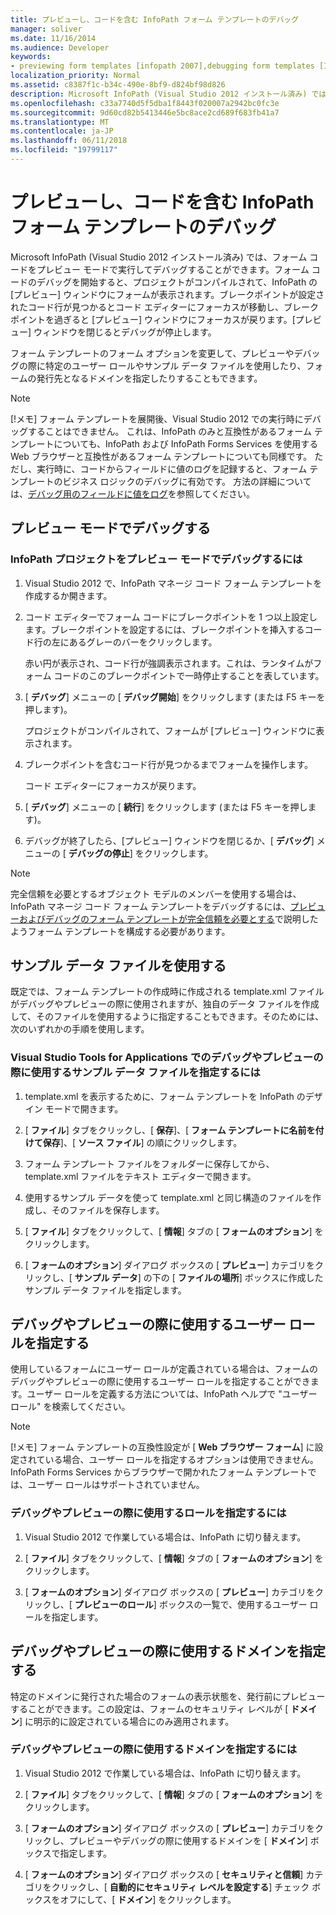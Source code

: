 ```yaml
---
title: プレビューし、コードを含む InfoPath フォーム テンプレートのデバッグ
manager: soliver
ms.date: 11/16/2014
ms.audience: Developer
keywords:
- previewing form templates [infopath 2007],debugging form templates [InfoPath 2007],form templates [InfoPath 2007], previewing,debugging [InfoPath 2007], managed-code form templates,form templates [InfoPath 2007], debugging,InfoPath 2007, debugging form templates,InfoPath 2007, previewing form templates
localization_priority: Normal
ms.assetid: c8387f1c-b34c-490e-8bf9-d824bf98d826
description: Microsoft InfoPath (Visual Studio 2012 インストール済み) では、フォーム コードをプレビュー モードで実行してデバッグすることができます。フォーム コードのデバッグを開始すると、プロジェクトがコンパイルされて、InfoPath の [プレビュー] ウィンドウにフォームが表示されます。ブレークポイントが設定されたコード行が見つかるとコード エディターにフォーカスが移動し、ブレークポイントを過ぎると [プレビュー] ウィンドウにフォーカスが戻ります。[プレビュー] ウィンドウを閉じるとデバッグが停止します。
ms.openlocfilehash: c33a7740d5f5dba1f8443f020007a2942bc0fc3e
ms.sourcegitcommit: 9d60cd82b5413446e5bc8ace2cd689f683fb41a7
ms.translationtype: MT
ms.contentlocale: ja-JP
ms.lasthandoff: 06/11/2018
ms.locfileid: "19799117"
---
```

# <a name="preview-and-debug-infopath-form-templates-with-code"></a>プレビューし、コードを含む InfoPath フォーム テンプレートのデバッグ

Microsoft InfoPath (Visual Studio 2012 インストール済み) では、フォーム コードをプレビュー モードで実行してデバッグすることができます。フォーム コードのデバッグを開始すると、プロジェクトがコンパイルされて、InfoPath の [プレビュー] ウィンドウにフォームが表示されます。ブレークポイントが設定されたコード行が見つかるとコード エディターにフォーカスが移動し、ブレークポイントを過ぎると [プレビュー] ウィンドウにフォーカスが戻ります。[プレビュー] ウィンドウを閉じるとデバッグが停止します。
  
フォーム テンプレートのフォーム オプションを変更して、プレビューやデバッグの際に特定のユーザー ロールやサンプル データ ファイルを使用したり、フォームの発行先となるドメインを指定したりすることもできます。 
  
> [!NOTE]
> [!メモ] フォーム テンプレートを展開後、Visual Studio 2012 での実行時にデバッグすることはできません。 これは、InfoPath のみと互換性があるフォーム テンプレートについても、InfoPath および InfoPath Forms Services を使用する Web ブラウザーと互換性があるフォーム テンプレートについても同様です。 ただし、実行時に、コードからフィールドに値のログを記録すると、フォーム テンプレートのビジネス ロジックのデバッグに有効です。 方法の詳細については、[デバッグ用のフィールドに値をログ](how-to-log-values-to-a-field-for-debugging.md)を参照してください。 
  
## <a name="debugging-in-preview-mode"></a>プレビュー モードでデバッグする

### <a name="to-debug-an-infopath-project-in-preview-mode"></a>InfoPath プロジェクトをプレビュー モードでデバッグするには

1. Visual Studio 2012 で、InfoPath マネージ コード フォーム テンプレートを作成するか開きます。
    
2. コード エディターでフォーム コードにブレークポイントを 1 つ以上設定します。ブレークポイントを設定するには、ブレークポイントを挿入するコード行の左にあるグレーのバーをクリックします。
    
    赤い円が表示され、コード行が強調表示されます。これは、ランタイムがフォーム コードのこのブレークポイントで一時停止することを表しています。
    
3. [ **デバッグ**] メニューの [ **デバッグ開始**] をクリックします (または F5 キーを押します)。
    
    プロジェクトがコンパイルされて、フォームが [プレビュー] ウィンドウに表示されます。
    
4. ブレークポイントを含むコード行が見つかるまでフォームを操作します。
    
    コード エディターにフォーカスが戻ります。
    
5. [ **デバッグ**] メニューの [ **続行**] をクリックします (または F5 キーを押します)。
    
6. デバッグが終了したら、[プレビュー] ウィンドウを閉じるか、[ **デバッグ**] メニューの [ **デバッグの停止**] をクリックします。
    
> [!NOTE]
> 完全信頼を必要とするオブジェクト モデルのメンバーを使用する場合は、InfoPath マネージ コード フォーム テンプレートをデバッグするには、[プレビューおよびデバッグのフォーム テンプレートが完全信頼を必要とする](how-to-preview-and-debug-form-templates-that-require-full-trust.md)で説明したようフォーム テンプレートを構成する必要があります。 
  
## <a name="using-a-sample-data-file"></a>サンプル データ ファイルを使用する

既定では、フォーム テンプレートの作成時に作成される template.xml ファイルがデバッグやプレビューの際に使用されますが、独自のデータ ファイルを作成して、そのファイルを使用するように指定することもできます。そのためには、次のいずれかの手順を使用します。 
  
### <a name="to-specify-a-sample-data-file-to-use-while-debugging-or-previewing-in-visual-studio-tools-for-applications"></a>Visual Studio Tools for Applications でのデバッグやプレビューの際に使用するサンプル データ ファイルを指定するには

1. template.xml を表示するために、フォーム テンプレートを InfoPath のデザイン モードで開きます。
    
2. [ **ファイル**] タブをクリックし、[ **保存**]、[ **フォーム テンプレートに名前を付けて保存**]、[ **ソース ファイル**] の順にクリックします。
    
3. フォーム テンプレート ファイルをフォルダーに保存してから、template.xml ファイルをテキスト エディターで開きます。
    
4. 使用するサンプル データを使って template.xml と同じ構造のファイルを作成し、そのファイルを保存します。
    
5. [ **ファイル**] タブをクリックして、[ **情報**] タブの [ **フォームのオプション**] をクリックします。 
    
6. [ **フォームのオプション**] ダイアログ ボックスの [ **プレビュー**] カテゴリをクリックし、[ **サンプル データ**] の下の [ **ファイルの場所**] ボックスに作成したサンプル データ ファイルを指定します。 
    
## <a name="specifying-a-user-role-to-use-while-debugging-or-previewing"></a>デバッグやプレビューの際に使用するユーザー ロールを指定する

使用しているフォームにユーザー ロールが定義されている場合は、フォームのデバッグやプレビューの際に使用するユーザー ロールを指定することができます。ユーザー ロールを定義する方法については、InfoPath ヘルプで "ユーザー ロール" を検索してください。
  
> [!NOTE]
> [!メモ] フォーム テンプレートの互換性設定が [ **Web ブラウザー フォーム**] に設定されている場合、ユーザー ロールを指定するオプションは使用できません。InfoPath Forms Services からブラウザーで開かれたフォーム テンプレートでは、ユーザー ロールはサポートされていません。 
  
### <a name="to-specify-a-role-to-use-while-debugging-or-previewing"></a>デバッグやプレビューの際に使用するロールを指定するには

1. Visual Studio 2012 で作業している場合は、InfoPath に切り替えます。
    
2. [ **ファイル**] タブをクリックして、[ **情報**] タブの [ **フォームのオプション**] をクリックします。 
    
3. [ **フォームのオプション**] ダイアログ ボックスの [ **プレビュー**] カテゴリをクリックし、[ **プレビューのロール**] ボックスの一覧で、使用するユーザー ロールを指定します。 
    
## <a name="specifying-a-domain-to-use-while-debugging-or-previewing"></a>デバッグやプレビューの際に使用するドメインを指定する

特定のドメインに発行された場合のフォームの表示状態を、発行前にプレビューすることができます。この設定は、フォームのセキュリティ レベルが [ **ドメイン**] に明示的に設定されている場合にのみ適用されます。
  
### <a name="to-specify-a-domain-to-use-while-debugging-or-previewing"></a>デバッグやプレビューの際に使用するドメインを指定するには

1. Visual Studio 2012 で作業している場合は、InfoPath に切り替えます。
    
2. [ **ファイル**] タブをクリックして、[ **情報**] タブの [ **フォームのオプション**] をクリックします。 
    
3. [ **フォームのオプション**] ダイアログ ボックスの [ **プレビュー**] カテゴリをクリックし、プレビューやデバッグの際に使用するドメインを [ **ドメイン**] ボックスで指定します。 
    
4. [ **フォームのオプション**] ダイアログ ボックスの [ **セキュリティと信頼**] カテゴリをクリックし、[ **自動的にセキュリティ レベルを設定する**] チェック ボックスをオフにして、[ **ドメイン**] をクリックします。
    

